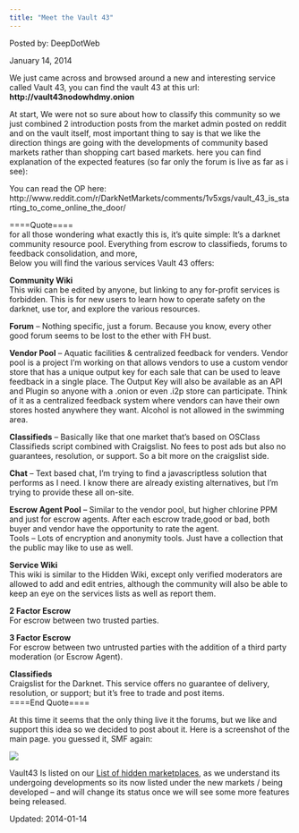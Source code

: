 ```yaml
---
title: "Meet the Vault 43"
---
```


Posted by: DeepDotWeb

<span>January 14, 2014</span>

<p>We just came across and browsed around a new and interesting service called Vault 43, you can find the vault 43 at this url: <strong>http://vault43nodowhdmy.onion</strong></p>
<p>At start, We were not so sure about how to classify this community so we just combined 2 introduction posts from the market admin posted on reddit and on the vault itself, most important thing to say is that we like the direction things are going with the developments of community based markets rather than shopping cart based markets. here you can find explanation of the expected features (so far only the forum is live as far as i see):</p>
<p>You can read the OP here: http://www.reddit.com/r/DarkNetMarkets/comments/1v5xgs/vault_43_is_starting_to_come_online_the_door/</p>
<p>====Quote====<br/>
    for all those wondering what exactly this is, it&#8217;s quite simple: It&#8217;s a darknet community resource pool. Everything from escrow to classifieds, forums to feedback consolidation, and more,<br/>
    Below you will find the various services Vault 43 offers:</p>
<p><strong>Community Wiki</strong><br/>
    This wiki can be edited by anyone, but linking to any for-profit services is forbidden. This is for new users to learn how to operate safety on the darknet, use tor, and explore the various resources.</p>
<p><strong>Forum</strong> &#8211; Nothing specific, just a forum. Because you know, every other good forum seems to be lost to the ether with FH bust.</p>
<p><strong>Vendor Pool</strong> &#8211; Aquatic facilities &amp; centralized feedback for venders. Vendor pool is a project I&#8217;m working on that allows vendors to use a custom vendor store that has a unique output key for each sale that can be used to leave feedback in a single place. The Output Key will also be available as an API and Plugin so anyone with a .onion or even .i2p store can participate. Think of it as a centralized feedback system where vendors can have their own stores hosted anywhere they want. Alcohol is not allowed in the swimming area.</p>
<p><strong>Classifieds</strong> &#8211; Basically like that one market that&#8217;s based on OSClass Classifieds script combined with Craigslist. No fees to post ads but also no guarantees, resolution, or support. So a bit more on the craigslist side.</p>
<p><strong>Chat</strong> &#8211; Text based chat, I&#8217;m trying to find a javascriptless solution that performs as I need. I know there are already existing alternatives, but I&#8217;m trying to provide these all on-site.</p>
<p><strong>Escrow Agent Pool</strong> &#8211; Similar to the vendor pool, but higher chlorine PPM and just for escrow agents. After each escrow trade,good or bad, both buyer and vendor have the opportunity to rate the agent.<br/>
    Tools &#8211; Lots of encryption and anonymity tools. Just have a collection that the public may like to use as well.</p>
<p><strong>Service Wiki</strong><br/>
    This wiki is similar to the Hidden Wiki, except only verified moderators are allowed to add and edit entries, although the community will also be able to keep an eye on the services lists as well as report them.</p>
<p><strong>2 Factor Escrow</strong><br/>
    For escrow between two trusted parties.</p>
<p><strong>3 Factor Escrow</strong><br/>
    For escrow between two untrusted parties with the addition of a third party moderation (or Escrow Agent).</p>
<p><strong>Classifieds</strong><br/>
    Craigslist for the Darknet. This service offers no guarantee of delivery, resolution, or support; but it&#8217;s free to trade and post items.<br/>
    ====End Quote====</p>
<p>At this time it seems that the only thing live it the forums, but we like and support this idea so we decided to post about it. Here is a screenshot of the main page. you guessed it, SMF again:</p>
<img src="https://G-I-R.github.io/deepdotweb/imgs/2014/01/vault43.png" />

<p>Vault43 Is listed on our <a href="/2013/10/28/updated-llist-of-hidden-marketplaces-tor-i2p/">List of hidden marketplaces</a>, as we understand its undergoing developments so its now listed under the new markets / being developed &#8211; and will change its status once we will see some more features being released.</p>
</div>

Updated: 2014-01-14
    
